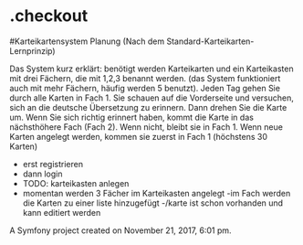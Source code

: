 .checkout
=========
#Karteikartensystem Planung
(Nach dem Standard-Karteikarten-Lernprinzip)

Das System kurz erklärt: benötigt werden Karteikarten 
und ein Karteikasten mit drei Fächern, 
die mit 1,2,3 benannt  werden.
(das System funktioniert auch mit mehr Fächern, häufig werden 5 benutzt). 
Jeden Tag gehen Sie durch alle Karten in Fach 1. 
Sie schauen auf die Vorderseite und versuchen, sich an die 
deutsche Übersetzung zu erinnern. Dann drehen Sie die Karte um. 
Wenn Sie sich richtig erinnert haben, kommt die Karte in das nächsthöhere Fach (Fach 2).
Wenn nicht, bleibt sie in Fach 1. 
Wenn neue Karten angelegt werden, kommen sie zuerst in Fach 1 (höchstens 30 Karten)


- erst registrieren
- dann login
- TODO: karteikasten anlegen
- momentan werden 3 Fächer im Karteikasten angelegt
 -im Fach werden die Karten zu einer liste hinzugefügt
-/karte ist schon vorhanden und kann editiert werden

A Symfony project created on November 21, 2017, 6:01 pm.
